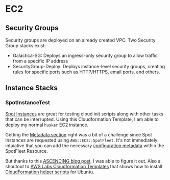 # EC2

## Security Groups

Security groups are deployed on an already created VPC.  Two Security Group stacks exist:

- Galactica-SG: Deploys an ingress-only security group to allow traffic from a specific IP address
- SecurityGroup-Deploy: Deploys instance-level security groups, creating rules for specific ports such as HTTP/HTTPS, email ports, and others.

## Instance Stacks

### SpotInstanceTest

[Spot Instances](https://aws) are great for testing cloud init scripts along with other tasks that can be interrupted.  Using this Cloudformation Template, I am able to deploy my normal `husker` EC2 instance.

Getting the [Metadata section](https://docs.aws.amazon.com/AWSCloudFormation/latest/UserGuide/aws-attribute-metadata.html) right was a bit of a challenge since Spot Instances are requested using `AWS::EC2::SpotFleet`.  It's not immediately intuiative that you can add the necessary [configuration metadata](https://docs.aws.amazon.com/AWSCloudFormation/latest/UserGuide/aws-resource-init.html) within the SpotFleet Resource.

But thanks to this [ASCENDING blog post](https://blog.ascendingdc.com/spot-instance-2-minutes-termination/), I was able to figure it out.  Also a shoutout to [AWS Labs Cloudformation Templates](https://github.com/awslabs/aws-cloudformation-templates/blob/master/aws/solutions/OperatingSystems/ubuntu20.04LTS_cfn-hup.cfn.yaml) that shows how to install [CloudFormation helper scripts](https://docs.aws.amazon.com/AWSCloudFormation/latest/UserGuide/cfn-helper-scripts-reference.html) for Ubuntu.
